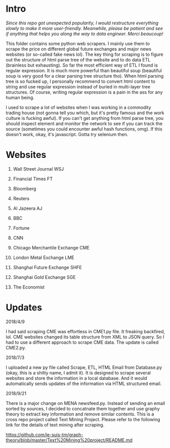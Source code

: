 # Intro

*Since this repo got unexpected popularity, I would restructure everything slowly to make it more user-friendly. Meanwhile, please be patient and see if anything that helps you along the way to data engineer. Merci beaucoup!*

This folder contains some python web scrapers. I mainly use them to scrape the price on different global future exchanges and major news websites (or so-called fake news lol). The key thing for scraping is to figure out the structure of html parse tree of the website and to do data ETL (brainless but exhausting). So far the most efficient way of ETL I found is regular expression. It is much more powerful than beautiful soup (beautiful soup is very good for a clear parsing tree structure tho). When html parsing tree is so fucked up, I personally recommend to convert html content to string and use regular expression instead of buried in multi-layer tree structures. Of course, writing regular expression is a pain in the ass for any human being. 

I used to scrape a lot of websites when I was working in a commodity trading house (not gonna tell you which, but it's pretty famous and the work culture is fucking awful). If you can't get anything from html parse tree, you should inspect element and monitor the network to see if you can track the source (sometimes you could encounter awful hash functions, omg). If this doesn't work, okay, it's javascript. Gotta try selenium then.

# Websites

1. Wall Street Journal WSJ

2. Financial Times FT

3. Bloomberg

4. Reuters

5. Al Jazeera AJ

6. BBC

7. Fortune

8. CNN

9. Chicago Merchantile Exchange CME

10. London Metal Exchange LME

11. Shanghai Future Exchange SHFE

12. Shanghai Gold Exchange SGE

13. The Economist

# Updates

2018/4/9

I had said scraping CME was effortless in CME1.py file. It freaking backfired, lol. CME websites changed its table structure from XML to JSON query. So I had to use a different approach to scrape CME data. The update is called CME2.py.

2018/7/3

I uploaded a new py file called Scrape, ETL, HTML Email from Database.py (okay, this is a shitty name, I admit it). It is designed to scrape several websites and store the information in a local database. And it would automatically sends updates of the information via HTML structured email.

2018/9/21

There is a major change on MENA newsfeed.py. Instead of sending an email sorted by sources, I decided to concatnate them together and use graphy theory to extract key information and remove similar contents. This is a cross repo project called Text Mining Project. Please refer to the following link for the details of text mining after scraping.

https://github.com/je-suis-tm/graph-theory/blob/master/Text%20Mining%20project/README.md
